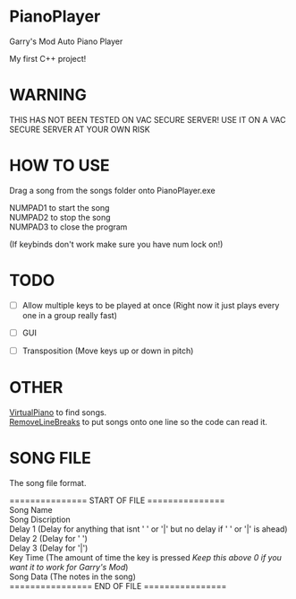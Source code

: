 # PianoPlayer
Garry's Mod Auto Piano Player  
  
My first C++ project!  
  
  
  
# WARNING
  
  THIS HAS NOT BEEN TESTED ON VAC SECURE SERVER!
  USE IT ON A VAC SECURE SERVER AT YOUR OWN RISK
  
  
  
# HOW TO USE
Drag a song from the songs folder onto PianoPlayer.exe  
  
NUMPAD1 to start the song  
NUMPAD2 to stop the song  
NUMPAD3 to close the program  
  
(If keybinds don't work make sure you have num lock on!)  
  
  
  
# TODO
- [ ] Allow multiple keys to be played at once (Right now it just plays every one in a group really fast)  
- [ ] GUI  
- [ ] Transposition (Move keys up or down in pitch)  
  
  
  
# OTHER
[VirtualPiano](https://virtualpiano.net/) to find songs.  
[RemoveLineBreaks](https://removelinebreaks.net/) to put songs onto one line so the code can read it.  
  
  
  
# SONG FILE
  
The song file format.  
  
=============== START OF FILE ===============  
Song Name  
Song Discription  
Delay 1 (Delay for anything that isnt ' ' or '|' but no delay if ' ' or '|' is ahead)  
Delay 2 (Delay for ' ')  
Delay 3 (Delay for '|')  
Key Time (The amount of time the key is pressed *Keep this above 0 if you want it to work for Garry's Mod*)  
Song Data (The notes in the song)  
================ END OF FILE ================  
  
  